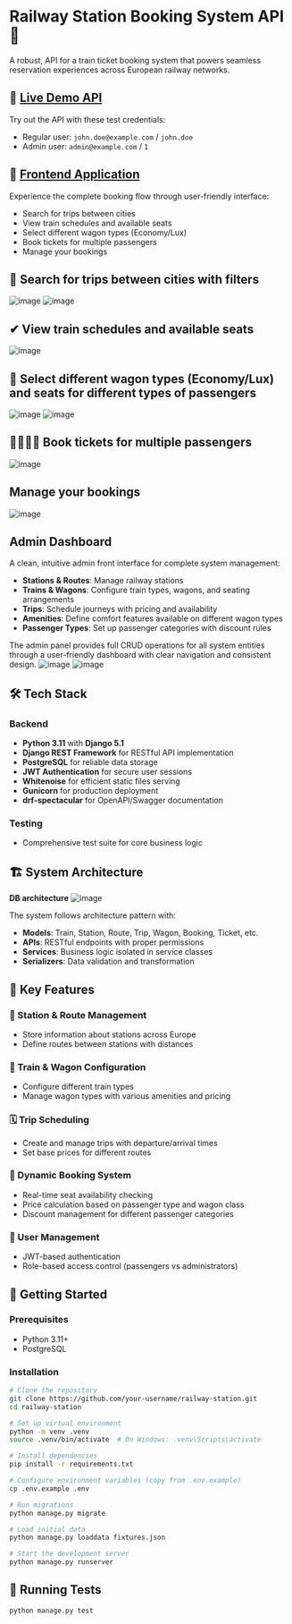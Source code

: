 # Railway Station Booking System API 🚆

A robust, API for a train ticket booking system that powers seamless reservation experiences across European railway networks.

## 🌟 [Live Demo API](https://railway-station.onrender.com/api/docs/)

Try out the API with these test credentials:
- Regular user: `john.doe@example.com` / `john.doe`
- Admin user: `admin@example.com` / `1`

## 📱 [Frontend Application](https://railway-station-front-frbs.vercel.app)

Experience the complete booking flow through user-friendly interface:
- Search for trips between cities
- View train schedules and available seats
- Select different wagon types (Economy/Lux)
- Book tickets for multiple passengers
- Manage your bookings

## 🔎 Search for trips between cities with filters
![image](https://github.com/user-attachments/assets/800c6b12-5404-4a75-86ca-230583cef642)
![image](https://github.com/user-attachments/assets/95f318e9-8048-4c43-a958-7affc6bff26a)

## ✔ View train schedules and available seats
![image](https://github.com/user-attachments/assets/8f5e75d2-0840-4e8c-8ace-9917d79f1f70)

## 🚎 Select different wagon types (Economy/Lux) and seats for different types of passengers
![image](https://github.com/user-attachments/assets/d1fadbd7-8fff-4a24-9d40-1080649e71ae)
![image](https://github.com/user-attachments/assets/ec491e48-de83-4345-a183-286880d5eb53)

## 👨‍👩‍👧‍👦 Book tickets for multiple passengers
![image](https://github.com/user-attachments/assets/b828e687-1710-4bf3-b013-3015670f9981)

## Manage your bookings
![image](https://github.com/user-attachments/assets/3603408c-00a1-4b4f-9653-962b76f9d3cb)

## Admin Dashboard

A clean, intuitive admin front interface for complete system management:

- **Stations & Routes**: Manage railway stations
- **Trains & Wagons**: Configure train types, wagons, and seating arrangements
- **Trips**: Schedule journeys with pricing and availability
- **Amenities**: Define comfort features available on different wagon types
- **Passenger Types**: Set up passenger categories with discount rules

The admin panel provides full CRUD operations for all system entities through a user-friendly dashboard with clear navigation and consistent design.
![image](https://github.com/user-attachments/assets/cdf94fff-5065-4e69-8ce7-8b28bd393dbb)
![image](https://github.com/user-attachments/assets/2755457c-3d4a-4f73-a9de-ea146b331d88)

## 🛠️ Tech Stack

### Backend
- **Python 3.11** with **Django 5.1**
- **Django REST Framework** for RESTful API implementation
- **PostgreSQL** for reliable data storage
- **JWT Authentication** for secure user sessions
- **Whitenoise** for efficient static files serving
- **Gunicorn** for production deployment
- **drf-spectacular** for OpenAPI/Swagger documentation

### Testing
- Comprehensive test suite for core business logic

## 🏗️ System Architecture

**DB architecture**
![image](https://github.com/user-attachments/assets/0522e611-7850-43da-a6bc-2b7b71961335)


The system follows architecture pattern with:
- **Models**: Train, Station, Route, Trip, Wagon, Booking, Ticket, etc.
- **APIs**: RESTful endpoints with proper permissions
- **Services**: Business logic isolated in service classes
- **Serializers**: Data validation and transformation

## 🔑 Key Features

### 🚉 Station & Route Management
- Store information about stations across Europe
- Define routes between stations with distances

### 🚋 Train & Wagon Configuration
- Configure different train types
- Manage wagon types with various amenities and pricing

### 🗓️ Trip Scheduling
- Create and manage trips with departure/arrival times
- Set base prices for different routes

### 🎫 Dynamic Booking System
- Real-time seat availability checking
- Price calculation based on passenger type and wagon class
- Discount management for different passenger categories

### 👤 User Management
- JWT-based authentication
- Role-based access control (passengers vs administrators)

## 🚀 Getting Started

### Prerequisites
- Python 3.11+
- PostgreSQL

### Installation

```bash
# Clone the repository
git clone https://github.com/your-username/railway-station.git
cd railway-station

# Set up virtual environment
python -m venv .venv
source .venv/bin/activate  # On Windows: .venv\Scripts\activate

# Install dependencies
pip install -r requirements.txt

# Configure environment variables (copy from .env.example)
cp .env.example .env

# Run migrations
python manage.py migrate

# Load initial data
python manage.py loaddata fixtures.json

# Start the development server
python manage.py runserver
```

## 🧪 Running Tests

```bash
python manage.py test
```
